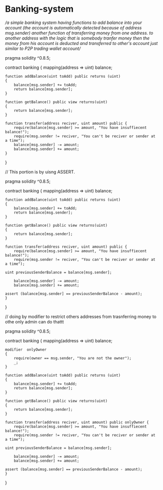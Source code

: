 # Banking-system
*/a simple banking system having functions to add balance into your account (the account is automatically detected because of address msg.sender) 
another function of transferring money from one address. to another address with the logic that is somebody 
tranfer money then the money from his account is deducted and transferred to other's account just similar to P2P trading wallet account/*

pragma solidity ^0.8.5;

contract banking
{
    mapping(address => uint) balance;

    function addBalance(uint toAdd) public returns (uint)
    {
        balance[msg.sender] += toAdd;
        return balance[msg.sender];
    }

    function getBalance() public view returns(uint)
    {
        return balance[msg.sender];
    }

    function transfer(address reciver, uint amount) public {
        require(balance[msg.sender] >= amount, "You have insuffiecent balance!");
        require(msg.sender != reciver, "You can't be reciver or sender at a time");
        balance[msg.sender] -= amount;
        balance[msg.sender] += amount;
    }
}



// This portion is by uisng ASSERT. 

pragma solidity ^0.8.5;

contract banking
{
    mapping(address => uint) balance;

    function addBalance(uint toAdd) public returns (uint)
    {
        balance[msg.sender] += toAdd;
        return balance[msg.sender];
    }

    function getBalance() public view returns(uint)
    {
        return balance[msg.sender];
    }

    function transfer(address reciver, uint amount) public {
        require(balance[msg.sender] >= amount, "You have insuffiecent balance!");
        require(msg.sender != reciver, "You can't be reciver or sender at a time");

    uint previousSenderBalance = balance[msg.sender];

        balance[msg.sender] -= amount;
        balance[msg.sender] += amount;

    assert (balance[msg.sender] == previousSenderBalance - amount);
    }
}


// doing by modifier to restrict others addresses from trasnferring money to othe only admin can do thattt

pragma solidity ^0.8.5;

contract banking
{
    mapping(address => uint) balance;

    modifier  onlyOwner
    {
        require(owner == msg.sender, "You are not the owner"); 
        _;
    }

    function addBalance(uint toAdd) public returns (uint)
    {
        balance[msg.sender] += toAdd;
        return balance[msg.sender];
    }

    function getBalance() public view returns(uint)
    {
        return balance[msg.sender];
    }

    function transfer(address reciver, uint amount) public onlyOwner {
        require(balance[msg.sender] >= amount, "You have insuffiecent balance!");
        require(msg.sender != reciver, "You can't be reciver or sender at a time");

    uint previousSenderBalance = balance[msg.sender];

        balance[msg.sender] -= amount;
        balance[msg.sender] += amount;

    assert (balance[msg.sender] == previousSenderBalance - amount);
    }
}
